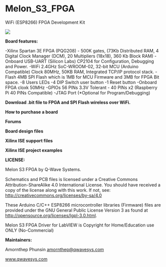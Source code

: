 # Melon_S3_FPGA
WiFi (ESP8266) FPGA Development Kit

![](http://ftp.qwavesys.com/tmp_pics/ms30.jpg)

**Board features:**

-Xilinx Spartan 3E FPGA (PQG208) - 500K gates,
(73Kb Distributed RAM, 4 Digital Clock Manager (DCM), 20 Multipliers (18x18), 360 Kb Block RAM)
-Onboard USB-UART (Silicon Labs) CP2104 for Configuration, Debugging and Power.
-WiFi 2.4GHz SoC-WROOM-02, 32-bit MCU (Arduino Compatible) Clock 80MHz, 50KB RAM, Integrated TCP/IP protocol stack.
-Flash 4MB SPI Flash which is 1MB for MCU Firmware and 3MB for FPGA Bit space.
-8 Users LEDs
-4 DIP Switch user button
-1 Reset button
-Onboard FPGA cloxk 50MHz
-GPIOs 56 PINs 3.3V Tolerant - 40 PINs x2 (Raspberry Pi 40 PINs Compatible)
-JTAG Port (*Optional for Program/Debugging)

**Download .bit file to FPGA and SPI Flash wireless over WiFi.**

**How to purchase a board**

**Forums**

**Board design files**

**Xilinx ISE support files**

**Xilinx ISE project examples**

**LICENSE:**

Melon S3 FPGA by Q-Wave Systems.

Schematics and PCB ﬁles is licensed under a Creative Commons Attribution-ShareAlike 4.0 International License.
You should have received a copy of the license along with this work. If not, see: http://creativecommons.org/licenses/by-sa/4.0

These Arduino C/C++ ESP8266 microcontroller libraries (Firmware) files are provided under the GNU General Public License Version 3 as found at http://opensource.org/licenses/lgpl-3.0.html.

Melon S3 FPGA Driver for LabVIEW is Copyright for Home/Education use ONLY (No-Commercial)

**Maintainers:**

Amornthep Phunsin <amornthep@qwavesys.com>

www.qwavesys.com
